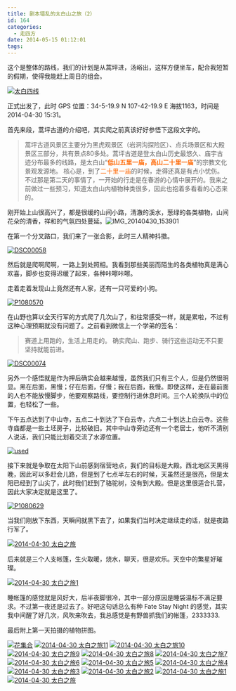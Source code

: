 ```yaml
---
title: 剧本错乱的太白山之旅（2）
id: 164
categories:
  - 走四方
date: 2014-05-15 01:12:01
tags:
---
```


这个是整体的路线，我们的计划是从蒿坪进，汤峪出，这样方便坐车，配合我短暂的假期，使得我能赶上周日的组会。

[![太白四线](http://www.formalscience.com/blog/wp-content/uploads/2014/05/太白四线.jpeg)](http://www.formalscience.com/blog/wp-content/uploads/2014/05/太白四线.jpeg)

正式出发了，此时 GPS 位置：34-5-19.9 N 107-42-19.9 E 海拔1163，时间是 2014-04-30 15:31。

首先来段，蒿坪古道的介绍吧，其实爬之前真该好好参悟下这段文字的。
> 蒿坪古道风景区主要分为黑虎观景区（岩洞沟探险区）、点兵场景区和大殿景区三部分，共有景点80多处。蒿坪古道是登太白山历史最悠久、庙宇古迹分布最多的线路，是太白山“<span style="color: #ff6600;">**低山五里一庙，高山二十里一庙**</span>”的宗教文化景观发源地。
核心是，到了<span style="color: #ff6600;">二十里一庙</span>的时候，走得还真是有点小忧伤。不过那是第二天的事情了，一开始的行走是在春游的心情中展开的。我来之前做过一些预习，知道太白山内植物种类很多，因此也抱着多看看的心态来的。

刚开始上山很高兴了，都是很缓的山间小路，清澈的溪水，葱绿的各类植物，山间花朵的清香，祥和的气氛四处蔓延。![IMG_20140430_153901](http://www.formalscience.com/blog/wp-content/uploads/2014/05/IMG_20140430_153901.jpg)

在第一个分叉路口，我们来了一张合影，此时三人精神抖擞。

[![DSC00058](http://www.formalscience.com/blog/wp-content/uploads/2014/05/DSC00058.jpg)](http://www.formalscience.com/blog/wp-content/uploads/2014/05/DSC00058.jpg)

然后就是爬啊爬啊，一路上到处照相。我看到那些美丽而陌生的各类植物真是满心欢喜，脚步也变得迟缓了起来，各种咔嚓咔嚓。

走着走着发现山上竟然还有人家，还有一只可爱的小狗。

[![P1080570](http://www.formalscience.com/blog/wp-content/uploads/2014/05/P1080570.jpg)](http://www.formalscience.com/blog/wp-content/uploads/2014/05/P1080570.jpg)

在山野也算以全天行军的方式爬了几次山了，和往常感受一样，就是累啦，不过有这种心理预期就没有问题了。之前看到微信上一个学弟的签名：
> 赛道上用跑的，生活上用走的。
确实爬山、跑步、骑行这些运动无不只要坚持就能前进。

[![DSC00074](http://www.formalscience.com/blog/wp-content/uploads/2014/05/DSC00074.jpg)](http://www.formalscience.com/blog/wp-content/uploads/2014/05/DSC00074.jpg)

另外一个感悟就是作为押后确实会越来越慢，虽然我们只有三个人，但是仍然很明显。黑在后面，黑慢；仔在后面，仔慢；我在后面，我慢。即使这样，走在最前面的人也不能放慢脚步，他要观察路线，要控制行进休息时间。三个人轮换队中的位置，也轻松了一些。

下午五点达到了中山寺，五点二十到达了下白云寺，六点二十到达上白云寺。这些寺庙都是一些土坯房子，比较破旧。其中中山寺旁边还有一个老居士，他听不清别人说话，我们只能比划着交流了水源位置。

[![used](http://www.formalscience.com/blog/wp-content/uploads/2014/05/used-1024x768.jpg)](http://www.formalscience.com/blog/wp-content/uploads/2014/05/used.jpg)

接下来就是争取在太阳下山前感到宿营地点，我们的目标是大殿。西北地区天黑得晚，因此可以多赶会儿路，但是到了七点半左右的时候，天虽然还是很亮，但是太阳已经到了山尖了，此时我们赶到了骆驼树，没有到大殿。但是这里很适合扎营，因此大家决定就是这里了。

[![P1080629](http://www.formalscience.com/blog/wp-content/uploads/2014/05/P1080629.jpg)](http://www.formalscience.com/blog/wp-content/uploads/2014/05/P1080629.jpg)

当我们刚放下东西，天瞬间就黑下去了，如果我们当时决定继续走的话，就是夜路行军了。

[![2014-04-30 太白之旅](http://www.formalscience.com/blog/wp-content/uploads/2014/05/2014-04-30-太白之旅12.jpg)](http://www.formalscience.com/blog/wp-content/uploads/2014/05/2014-04-30-太白之旅12.jpg)

后来就是三个人支帐篷，生火取暖，烧水，聊天，很是欢乐。天空中的繁星好璀璨。

[![2014-04-30 太白之旅1](http://www.formalscience.com/blog/wp-content/uploads/2014/05/2014-04-30-太白之旅13.jpg)](http://www.formalscience.com/blog/wp-content/uploads/2014/05/2014-04-30-太白之旅13.jpg)

睡帐篷的感觉就是风好大，后半夜脚很冷，其中一部分原因是睡袋温标不满足要求。不过第一夜还是过去了。好吧这句话总么有种 Fate Stay Night 的感觉，其实我中间醒了好几次，风吹来吹去，我总感觉是有野兽抓我们的帐篷，2333333.

最后附上第一天拍摄的植物拼图。

[![花集合](http://www.formalscience.com/blog/wp-content/uploads/2014/05/花集合.jpg)](http://www.formalscience.com/blog/wp-content/uploads/2014/05/花集合.jpg) [![2014-04-30 太白之旅11](http://www.formalscience.com/blog/wp-content/uploads/2014/05/2014-04-30-太白之旅11.jpg)](http://www.formalscience.com/blog/wp-content/uploads/2014/05/2014-04-30-太白之旅11.jpg) [![2014-04-30 太白之旅10](http://www.formalscience.com/blog/wp-content/uploads/2014/05/2014-04-30-太白之旅10.jpg)](http://www.formalscience.com/blog/wp-content/uploads/2014/05/2014-04-30-太白之旅10.jpg) [![2014-04-30 太白之旅9](http://www.formalscience.com/blog/wp-content/uploads/2014/05/2014-04-30-太白之旅9.jpg)](http://www.formalscience.com/blog/wp-content/uploads/2014/05/2014-04-30-太白之旅9.jpg) [![2014-04-30 太白之旅8](http://www.formalscience.com/blog/wp-content/uploads/2014/05/2014-04-30-太白之旅8.jpg)](http://www.formalscience.com/blog/wp-content/uploads/2014/05/2014-04-30-太白之旅8.jpg) [![2014-04-30 太白之旅7](http://www.formalscience.com/blog/wp-content/uploads/2014/05/2014-04-30-太白之旅7.jpg)](http://www.formalscience.com/blog/wp-content/uploads/2014/05/2014-04-30-太白之旅7.jpg) [![2014-04-30 太白之旅6](http://www.formalscience.com/blog/wp-content/uploads/2014/05/2014-04-30-太白之旅6.jpg)](http://www.formalscience.com/blog/wp-content/uploads/2014/05/2014-04-30-太白之旅6.jpg) [![2014-04-30 太白之旅5](http://www.formalscience.com/blog/wp-content/uploads/2014/05/2014-04-30-太白之旅5.jpg)](http://www.formalscience.com/blog/wp-content/uploads/2014/05/2014-04-30-太白之旅5.jpg) [![2014-04-30 太白之旅4](http://www.formalscience.com/blog/wp-content/uploads/2014/05/2014-04-30-太白之旅4.jpg)](http://www.formalscience.com/blog/wp-content/uploads/2014/05/2014-04-30-太白之旅4.jpg) [![2014-04-30 太白之旅3](http://www.formalscience.com/blog/wp-content/uploads/2014/05/2014-04-30-太白之旅3.jpg)](http://www.formalscience.com/blog/wp-content/uploads/2014/05/2014-04-30-太白之旅3.jpg) [![2014-04-30 太白之旅2](http://www.formalscience.com/blog/wp-content/uploads/2014/05/2014-04-30-太白之旅2.jpg)](http://www.formalscience.com/blog/wp-content/uploads/2014/05/2014-04-30-太白之旅2.jpg) [![2014-04-30 太白之旅1](http://www.formalscience.com/blog/wp-content/uploads/2014/05/2014-04-30-太白之旅1.jpg)](http://www.formalscience.com/blog/wp-content/uploads/2014/05/2014-04-30-太白之旅1.jpg) [![2014-04-30 太白之旅](http://www.formalscience.com/blog/wp-content/uploads/2014/05/2014-04-30-太白之旅.jpg)](http://www.formalscience.com/blog/wp-content/uploads/2014/05/2014-04-30-太白之旅.jpg)